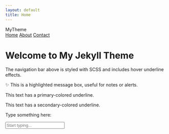 ```yaml
---
layout: default
title: Home
---
```



<nav class="navbar">
  <div class="nav-logo">MyTheme</div>
  <div class="nav-links">
    <a href="/">Home</a>
    <a href="/about">About</a>
    <a href="/contact">Contact</a>
  </div>
</nav>

<div class="container">
  <h1>Welcome to My Jekyll Theme</h1>

  <div class="card">
    <p>The navigation bar above is styled with SCSS and includes hover underline effects.</p>
  </div>

  <div class="highlight-box">
    ✨ This is a highlighted message box, useful for notes or alerts.
  </div>

  <p class="underline-primary">This text has a primary-colored underline.</p>
  <p class="underline-secondary">This text has a secondary-colored underline.</p>

  <div class="card">
    <p>Type something here:</p>
    <input type="text" class="typing-box" placeholder="Start typing..." />
  </div>
</div>
